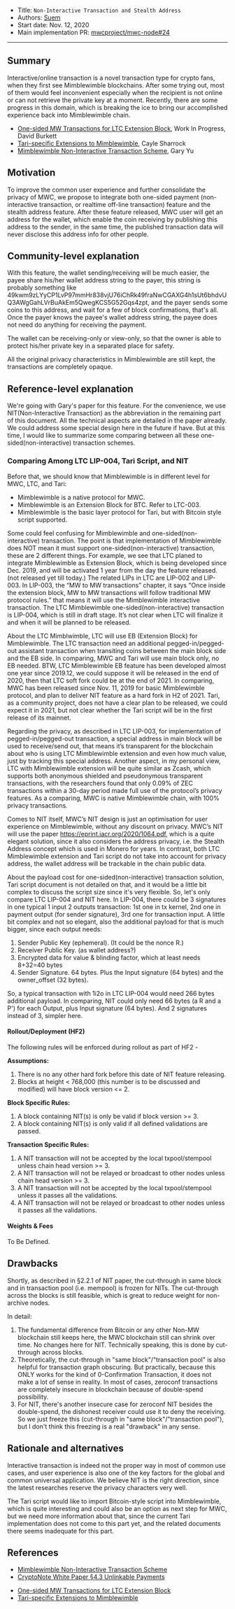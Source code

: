 
- Title: `Non-Interactive Transaction and Stealth Address`
- Authors: [Suem](mailto:suem.cc@protonmail.com)
- Start date: Nov. 12, 2020
- Main implementation PR: [mwcproject/mwc-node#24](https://github.com/mwcproject/mwc-node/pull/24)

---

## Summary
[summary]: #summary

Interactive/online transaction is a novel transaction type for crypto fans, when they first see Mimblewimble blockchains. After some trying out, most of them would feel inconvenient especially when the recipient is not online or can not retrieve the private key at a moment. Recently, there are some progress in this domain, which is breaking the ice to bring our accomplished experience back into Mimblewimble chain.

- [One-sided MW Transactions for LTC Extension Block](https://github.com/litecoin-project/lips/pull/13), Work In Progress, David Burkett
- [Tari-specific Extensions to Mimblewimble](https://rfc.tari.com/RFC-0201_TariScript.html), Cayle Sharrock
- [Mimblewimble Non-Interactive Transaction Scheme](https://eprint.iacr.org/2020/1064.pdf), Gary Yu

## Motivation
[motivation]: #motivation

To improve the common user experience and further consolidate the privacy of MWC, we propose to integrate both one-sided payment (non-interactive transaction, or realtime off-line transaction) feature and the stealth address feature. After these feature released, MWC user will get an address for the wallet, which enable the coin receiving by publishing this address to the sender, in the same time, the published transaction data will never disclose this address info for other people.

## Community-level explanation
[community-level-explanation]: #community-level-explanation

With this feature, the wallet sending/receiving will be much easier, the payee share his/her wallet address string to the payer, this string is probably something like 49kwm9zLYyCP1LvP97mmHr838vjU76iChRk49fraNwCGAXG4h1sUt6bhdvUQ3AWgGahLVrBuAkEm5QwegKCS5G52Gqs4zpt, and the payer sends some coins to this address, and wait for a few of block confirmations, that's all. Once the payer knows the payee's wallet address string, the payee does not need do anything for receiving the payment. 

The wallet can be receiving-only or view-only, so that the owner is able to protect his/her private key in a separated place for safety. 

All the original privacy characteristics in Mimblewimble are still kept, the transactions are completely opaque.

## Reference-level explanation
[reference-level-explanation]: #reference-level-explanation

We're going with Gary's paper for this feature. For the convenience, we use NIT(Non-Interactive Transaction) as the abbreviation in the remaining part of this document. All the technical aspects are detailed in the paper already. We could address some special design here in the future if have. But at this time, I would like to summarize some comparing between all these one-sided(non-interactive) transaction schemes.

### Comparing Among LTC LIP-004, Tari Script, and NIT

Before that, we should know that Mimblewimble is in different level for MWC, LTC, and Tari:

- Mimblewimble is a native protocol for MWC.
- Mimblewimble is an Extension Block for BTC. Refer to LTC-003.
- Mimblewimble is the basic layer protocol for Tari, but with Bitcoin style script supported.
 
Some could feel confusing for Mimblewimble and one-sided(non-interactive) transaction. The point is that implementation of Mimblewimble does NOT mean it must support one-sided(non-interactive) transaction, these are 2 different things. For example, we see that
 LTC planed to integrate Mimblewimble as Extension Block, which is being developed since Dec. 2019, and will be activated 1 year from the day the feature released. (not released yet till today.) The related LIPs in LTC are LIP-002 and LIP-003. In LIP-003, the “MW to MW transactions” chapter, it says "Once inside the extension block, MW to MW transactions will follow traditional MW protocol rules.”  that means it will use the Mimblewimble interactive transaction. The LTC Mimblewimble one-sided(non-interactive) transaction is LIP-004, which is still in draft stage. It’s not clear when LTC will finalize it and when it will be planned to be released.

About the LTC Mimblwimble, LTC will use EB (Extension Block) for Mimblewimble. The LTC transaction need an additional pegged-in/pegged-out assistant transaction when transiting coins between the main block side and the EB side. In comparing, MWC and Tari will use main block only, no EB needed. BTW, LTC Mimblewimble EB feature has been developed almost one year since 2019.12, we could suppose it will be released in the end of 2020, then that LTC soft fork could be at the end of 2021. In comparing, MWC has been released since Nov. 11, 2019 for basic Mimblewimble protocol, and plan to deliver NIT feature as a hard fork in H2 of 2021. Tari, as a community project, does not have a clear plan to be released, we could expect it in 2021, but not clear whether the Tari script will be in the first release of its mainnet. 

Regarding the privacy, as described in LTC LIP-003, for implementation of pegged-in/pegged-out transaction, a special address in main block will be used to receive/send out, that means it’s transparent for the blockchain about who is using LTC Mimblewimble extension and even how much value, just by tracking this special address. Another aspect, in my personal view, LTC with Mimblewimble extension will be quite similar as Zcash, which supports both anonymous shielded and pseudonymous transparent transactions, with the researchers found that only 0.09% of ZEC transactions within a 30-day period made full use of the protocol’s privacy features. As a comparing, MWC is native Mimblewimble chain, with 100% privacy transactions.

Comes to NIT itself, MWC’s NIT design is just an optimisation for user experience on Mimblewimble, without any discount on privacy. MWC’s NIT will use the paper https://eprint.iacr.org/2020/1064.pdf, which is a quite elegant solution, since it also considers the address privacy, i.e. the Stealth Address concept which is used in Monero for years. In contrast, both LTC Mimblewimble extension and Tari script do not take into account for privacy address, the wallet address will be trackable in the chain public data.

About the payload cost for one-sided(non-interactive) transaction solution, Tari script document is not detailed on that, and it would be a little bit complex to discuss the script size since it's very flexible. So, let's only compare LTC LIP-004 and NIT here. In LIP-004, there could be 3 signatures in one typical 1 input 2 outputs transaction: 1st one in tx kernel, 2nd one in payment output (for sender signature), 3rd one for transaction input. A little bit complex and not so elegant, also the additional payload for that is much bigger, since each output needs:

1. Sender Public Key (ephemeral). (It could be the nonce R.) 
2. Receiver Public Key. (as wallet address?) 
3. Encrypted data for value & blinding factor, which at least needs 8+32=40 bytes 
4. Sender Signature. 64 bytes. Plus the Input signature (64 bytes) and the owner_offset (32 bytes).

So, a typical transaction with 1i2o in LTC LIP-004 would need 266 bytes additional payload. In comparing, NIT could only need 66 bytes (a R and a P') for each Output, plus Input signature (64 bytes). And 2 signatures instead of 3, simpler here.

#### Rollout/Deployment (HF2) 

The following rules will be enforced during rollout as part of HF2 -

__Assumptions:__

1. There is no any other hard fork before this date of NIT feature releasing.
2. Blocks at height < 768,000 (this number is to be discussed and modified) will have block version <= 2.

__Block Specific Rules:__

1. A block containing NIT(s) is only be valid if block version >= 3.
2. A block containing NIT(s) is only valid if all defined validations are passed.

__Transaction Specific Rules:__

1. A NIT transaction will not be accepted by the local txpool/stempool unless chain head version >= 3.
2. A NIT transaction will not be relayed or broadcast to other nodes unless chain head version >= 3.
3. A NIT transaction will not be accepted by the local txpool/stempool unless it passes all the validations.
4. A NIT transaction will not be relayed or broadcast to other nodes unless it passes all the validations.

#### Weights & Fees

To Be Defined.

## Drawbacks
[drawbacks]: #drawbacks

Shortly, as described in §2.2.1 of NIT paper, the cut-through in same block and in transaction pool (i.e. mempool) is frozen for NITs. The cut-through across the blocks is still feasible, which is great to reduce weight for non-archive nodes. 

In detail:
1. The fundamental difference from Bitcoin or any other Non-MW blockchain still keeps here, the MWC blockchain still can shrink over time. No changes here for NIT. Technically speaking, this is done by cut-through across blocks.
2. Theoretically, the cut-through in "same block"/"transaction pool" is also helpful for transaction graph obscuring. But practically, because this ONLY works for the kind of 0-Confirmation Transaction, it does not make a lot of sense in reality. In most of cases, zeroconf transactions are completely insecure in blockchain because of double-spend possibility.
3. For NIT, there's another insecure case for zeroconf NIT besides the double-spend, the dishonest receiver could use it to deny the receiving. So we just freeze this (cut-through in "same block"/"transaction pool"), but I don't think this freezing is a real "drawback" in any sense.

## Rationale and alternatives
[rationale-and-alternatives]: #rationale-and-alternatives

Interactive transaction is indeed not the proper way in most of common use cases, and user experience is also one of the key factors for the global and common universal application. We believe NIT is the right direction, since the latest researches reserve the privacy characters very well.

The Tari script would like to import Bitcoin-style script into Mimblewimble, which is quite interesting and could also be an option as next step for MWC, but we need more information about that, since the current Tari implementation does not come to this part yet, and the related documents there seems inadequate for this part.

## References
[references]: #references

* [Mimblewimble Non-Interactive Transaction Scheme][1]
* [CryptoNote White Paper §4.3 Unlinkable Payments][2]
- [One-sided MW Transactions for LTC Extension Block][3]
- [Tari-specific Extensions to Mimblewimble][4]

[1]: https://eprint.iacr.org/2020/1064.pdf
[2]: https://decred.org/research/saberhagen2013.pdf
[3]: https://github.com/litecoin-project/lips/pull/13
[4]: https://rfc.tari.com/RFC-0201_TariScript.html
